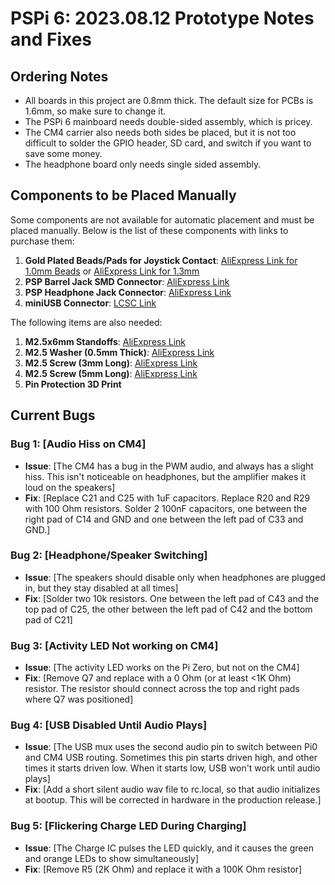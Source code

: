 # PSPi 6: 2023.08.12 Prototype Notes and Fixes

## Ordering Notes
- All boards in this project are 0.8mm thick. The default size for PCBs is 1.6mm, so make sure to change it.
- The PSPi 6 mainboard needs double-sided assembly, which is pricey.
- The CM4 carrier also needs both sides be placed, but it is not too difficult to solder the GPIO header, SD card, and switch if you want to save some money.
- The headphone board only needs single sided assembly.

## Components to be Placed Manually

Some components are not available for automatic placement and must be placed manually. Below is the list of these components with links to purchase them:

1. **Gold Plated Beads/Pads for Joystick Contact**: [AliExpress Link for 1.0mm Beads](https://s.click.aliexpress.com/e/_DDhnfcj) or [AliExpress Link for 1.3mm](https://s.click.aliexpress.com/e/_DEbcF3V)
2. **PSP Barrel Jack SMD Connector**: [AliExpress Link](https://s.click.aliexpress.com/e/_DErpHYb)
3. **PSP Headphone Jack Connector**: [AliExpress Link](https://s.click.aliexpress.com/e/_DDpWHFz)
4. **miniUSB Connector**: [LCSC Link](https://www.lcsc.com/product-detail/_Jing-Extension-of-the-Electronic-Co-_C13453.html)

The following items are also needed:
1. **M2.5x6mm Standoffs**: [AliExpress Link](https://s.click.aliexpress.com/e/_DBPcEQb)
2. **M2.5 Washer (0.5mm Thick)**: [AliExpress Link](https://s.click.aliexpress.com/e/_DFXVGBT)
3. **M2.5 Screw (3mm Long)**: [AliExpress Link](https://s.click.aliexpress.com/e/_Dlp9Lxn)
4. **M2.5 Screw (5mm Long)**: [AliExpress Link](https://s.click.aliexpress.com/e/_Dlp9Lxn)
5. **Pin Protection 3D Print**

## Current Bugs

### Bug 1: [Audio Hiss on CM4]
- **Issue**: [The CM4 has a bug in the PWM audio, and always has a slight hiss. This isn't noticeable on headphones, but the amplifier makes it loud on the speakers]
- **Fix**: [Replace C21 and C25 with 1uF capacitors. Replace R20 and R29 with 100 Ohm resistors. Solder 2 100nF capacitors, one between the right pad of C14 and GND and one between the left pad of C33 and GND.]

### Bug 2: [Headphone/Speaker Switching]
- **Issue**: [The speakers should disable only when headphones are plugged in, but they stay disabled at all times]
- **Fix**: [Solder two 10k resistors. One between the left pad of C43 and the top pad of C25, the other between the left pad of C42 and the bottom pad of C21]

### Bug 3: [Activity LED Not working on CM4]
- **Issue**: [The activity LED works on the Pi Zero, but not on the CM4]
- **Fix**: [Remove Q7 and replace with a 0 Ohm (or at least <1K Ohm) resistor. The resistor should connect across the top and right pads where Q7 was positioned]

### Bug 4: [USB Disabled Until Audio Plays]
- **Issue**: [The USB mux uses the second audio pin to switch between Pi0 and CM4 USB routing. Sometimes this pin starts driven high, and other times it starts driven low. When it starts low, USB won't work until audio plays]
- **Fix**: [Add a short silent audio wav file to rc.local, so that audio initializes at bootup. This will be corrected in hardware in the production release.]

### Bug 5: [Flickering Charge LED During Charging]
- **Issue**: [The Charge IC pulses the LED quickly, and it causes the green and orange LEDs to show simultaneously]
- **Fix**: [Remove R5 (2K Ohm) and replace it with a 100K Ohm resistor]
